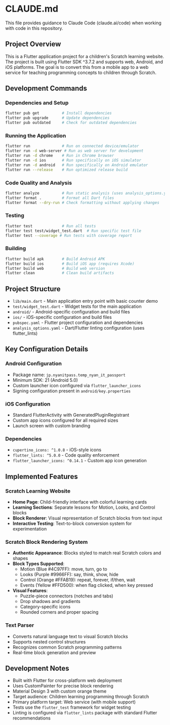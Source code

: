 # CLAUDE.md

This file provides guidance to Claude Code (claude.ai/code) when working with code in this repository.

## Project Overview

This is a Flutter application project for a children's Scratch learning website. The project is built using Flutter SDK ^3.7.2 and supports web, Android, and iOS platforms. The goal is to convert this from a mobile app to a web service for teaching programming concepts to children through Scratch.

## Development Commands

### Dependencies and Setup
```bash
flutter pub get          # Install dependencies
flutter pub upgrade      # Update dependencies
flutter pub outdated     # Check for outdated dependencies
```

### Running the Application
```bash
flutter run              # Run on connected device/emulator
flutter run -d web-server # Run as web server for development
flutter run -d chrome    # Run in Chrome browser
flutter run -d ios       # Run specifically on iOS simulator
flutter run -d android   # Run specifically on Android emulator
flutter run --release    # Run optimized release build
```

### Code Quality and Analysis
```bash
flutter analyze          # Run static analysis (uses analysis_options.yaml)
flutter format .         # Format all Dart files
flutter format --dry-run # Check formatting without applying changes
```

### Testing
```bash
flutter test             # Run all tests
flutter test test/widget_test.dart  # Run specific test file
flutter test --coverage # Run tests with coverage report
```

### Building
```bash
flutter build apk        # Build Android APK
flutter build ios        # Build iOS app (requires Xcode)
flutter build web        # Build web version
flutter clean            # Clean build artifacts
```

## Project Structure

- `lib/main.dart` - Main application entry point with basic counter demo
- `test/widget_test.dart` - Widget tests for the main application
- `android/` - Android-specific configuration and build files
- `ios/` - iOS-specific configuration and build files
- `pubspec.yaml` - Flutter project configuration and dependencies
- `analysis_options.yaml` - Dart/Flutter linting configuration (uses flutter_lints)

## Key Configuration Details

### Android Configuration
- Package name: `jp.nyanitpass.temp_nyan_it_passport`
- Minimum SDK: 21 (Android 5.0)
- Custom launcher icon configured via `flutter_launcher_icons`
- Signing configuration present in `android/key.properties`

### iOS Configuration
- Standard FlutterActivity with GeneratedPluginRegistrant
- Custom app icons configured for all required sizes
- Launch screen with custom branding

### Dependencies
- `cupertino_icons: ^1.0.8` - iOS-style icons
- `flutter_lints: ^5.0.0` - Code quality enforcement
- `flutter_launcher_icons: ^0.14.1` - Custom app icon generation

## Implemented Features

### Scratch Learning Website
- **Home Page**: Child-friendly interface with colorful learning cards
- **Learning Sections**: Separate lessons for Motion, Looks, and Control blocks
- **Block Renderer**: Visual representation of Scratch blocks from text input
- **Interactive Testing**: Text-to-block conversion system for experimentation

### Scratch Block Rendering System
- **Authentic Appearance**: Blocks styled to match real Scratch colors and shapes
- **Block Types Supported**:
  - Motion (Blue #4C97FF): move, turn, go to
  - Looks (Purple #9966FF): say, think, show, hide
  - Control (Orange #FFAB19): repeat, forever, if/then, wait
  - Events (Yellow #FFD500): when flag clicked, when key pressed
- **Visual Features**:
  - Puzzle-piece connectors (notches and tabs)
  - Drop shadows and gradients
  - Category-specific icons
  - Rounded corners and proper spacing

### Text Parser
- Converts natural language text to visual Scratch blocks
- Supports nested control structures
- Recognizes common Scratch programming patterns
- Real-time block generation and preview

## Development Notes

- Built with Flutter for cross-platform web deployment
- Uses CustomPainter for precise block rendering
- Material Design 3 with custom orange theme
- Target audience: Children learning programming through Scratch
- Primary platform target: Web service (with mobile support)
- Tests use the `flutter_test` framework for widget testing
- Linting is configured via `flutter_lints` package with standard Flutter recommendations